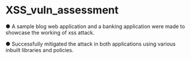 # XSS_vuln_assessment
●	A sample blog web application and a banking application were made to showcase the working of xss attack.

●	Successfully mitigated the attack in both applications using various inbuilt libraries and policies.
